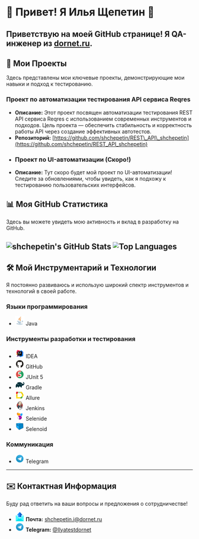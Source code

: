 # 🌴 Привет! Я Илья Щепетин 🥭

Приветствую на моей GitHub странице! Я **QA-инженер** из [dornet.ru](https://dornet.ru/).
---

## 🚀 Мои Проекты

Здесь представлены мои ключевые проекты, демонстрирующие мои навыки и подход к тестированию.

### Проект по автоматизации тестирования API сервиса Reqres
* **Описание:** Этот проект посвящен автоматизации тестирования REST API сервиса Reqres с использованием современных инструментов и подходов. Цель проекта — обеспечить стабильность и корректность работы API через создание эффективных автотестов.
* **Репозиторий:** [https://github.com/shchepetin/REST\_API\_shchepetin](https://github.com/shchepetin/REST_API_shchepetin)
* ### Проект по UI-автоматизации (Скоро!)
* **Описание:** Тут скоро будет мой проект по UI-автоматизации! Следите за обновлениями, чтобы увидеть, как я подхожу к тестированию пользовательских интерфейсов.

## 📊 Моя GitHub Статистика

Здесь вы можете увидеть мою активность и вклад в разработку на GitHub.

![shchepetin's GitHub Stats](https://github-readme-stats.vercel.app/api?username=shchepetin&show_icons=true&count_private=true&theme=default&hide_border=true&title_color=FFA07A&icon_color=FFD700&text_color=333333&bg_color=FFF8DC)
![Top Languages](https://github-readme-stats.vercel.app/api/top-langs/?username=shchepetin&layout=compact&theme=default&hide_border=true&title_color=FFA07A&icon_color=FFD700&text_color=333333&bg_color=FFF8DC)
---

## 🛠️ Мой Инструментарий и Технологии

Я постоянно развиваюсь и использую широкий спектр инструментов и технологий в своей работе.

### Языки программирования
* <img src="media/logo/Java.svg" width="25" height="25" alt="Java"/> Java

### Инструменты разработки и тестирования
* <img src="media/logo/Idea.svg" width="25" height="25" alt="IDEA"/> IDEA
* <img src="media/logo/GitHub.svg" width="25" height="25" alt="GitHub"/> GitHub
* <img src="media/logo/JUnit5.svg" width="25" height="25" alt="JUnit 5"/> JUnit 5
* <img src="media/logo/Gradle.svg" width="25" height="25" alt="Gradle"/> Gradle
* <img src="media/logo/Allure.svg" width="25" height="25" alt="Allure"/> Allure
* <img src="media/logo/Jenkins.svg" width="25" height="25" alt="Jenkins"/> Jenkins
* <img src="media/logo/Selenide.svg" width="25" height="25" alt="Selenide"/> Selenide
* <img src="media/logo/Selenoid.svg" width="25" height="25" alt="Selenoid"/> Selenoid

### Коммуникация
* <img src="media/logo/Telegram.svg" width="25" height="25" alt="Telegram"/> Telegram

---

## ✉️ Контактная Информация

Буду рад ответить на ваши вопросы и предложения о сотрудничестве!

* <img src="media/logo/Email.svg" width="25" height="25" alt="Email"/> **Почта:** [shchepetin.i@dornet.ru](mailto:shchepetin.i@dornet.ru)
* <img src="media/logo/Telegram.svg" width="25" height="25" alt="Telegram"/> **Telegram:** [@Ilyatestdornet](https://t.me/Ilyatestdornet)